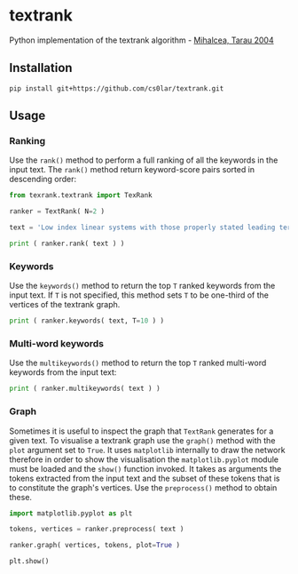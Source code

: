 # textrank

Python implementation of the textrank algorithm - [Mihalcea, Tarau 2004](https://aclanthology.org/W04-3252.pdf) 

## Installation

`pip install git+https://github.com/cs0lar/textrank.git`

## Usage

### Ranking
Use the `rank()` method to perform a full ranking of all the keywords in the input text. The `rank()` method return keyword-score pairs sorted in descending order:

```python
from texrank.textrank import TexRank

ranker = TextRank( N=2 )

text = 'Low index linear systems with those properly stated leading terms are considered in detail. In particular, it is asked whether a numerical integration method applied to the original system reaches the inherent regular ODE without conservation, i.e., whether the discretization and the decoupling commute in some sense. In general one cannot expect this commutativity so that additional difficulties like strong stepsize restrictions may arise. Moreover, abstract differential algebraic equations in infinite-dimensional Hilbert spaces are introduced, and the index notion is generalized to those equations. In particular, partial differential algebraic equations are considered in this abstract formulation'

print ( ranker.rank( text ) )
```
### Keywords

Use the `keywords()` method to return the top `T` ranked keywords from the input text. If `T` is not specified, this method sets `T` to be one-third of the vertices of the textrank graph.

```python
print ( ranker.keywords( text, T=10 ) )

```

### Multi-word keywords

Use the `multikeywords()` method to return the top `T` ranked multi-word keywords from the input text:

```python
print ( ranker.multikeywords( text ) )

```

### Graph

Sometimes it is useful to inspect the graph that `TextRank` generates for a given text. To visualise a textrank graph use the `graph()` method with the `plot` argument set to `True`. It uses `matplotlib` internally to draw the network therefore in order to show the visualisation the `matplotlib.pyplot` module must be loaded and the `show()` function invoked. It takes as arguments the tokens extracted from the input text and the subset of these tokens that is to constitute the graph's vertices.
Use the `preprocess()` method to obtain these.

```python
import matplotlib.pyplot as plt

tokens, vertices = ranker.preprocess( text )

ranker.graph( vertices, tokens, plot=True )

plt.show()

```

